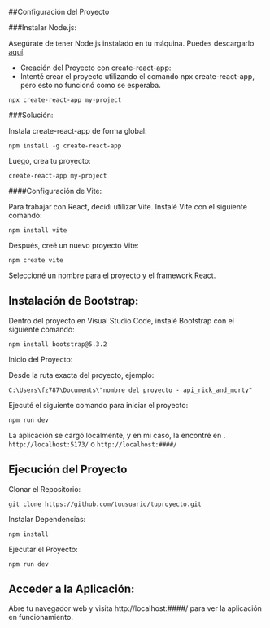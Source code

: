 ##Configuración del Proyecto

###Instalar Node.js:

Asegúrate de tener Node.js instalado en tu máquina. Puedes descargarlo [aquí](https://nodejs.org/en "aquí").
- Creación del Proyecto con create-react-app:
- Intenté crear el proyecto utilizando el comando npx create-react-app, pero esto no funcionó como se esperaba.

`npx create-react-app my-project`

###Solución:

Instala create-react-app de forma global:

`npm install -g create-react-app`

Luego, crea tu proyecto:

`create-react-app my-project`

####Configuración de Vite:

Para trabajar con React, decidí utilizar Vite. Instalé Vite con el siguiente comando:

`npm install vite`

Después, creé un nuevo proyecto Vite:

`npm create vite`

Seleccioné un nombre para el proyecto y el framework React.

## Instalación de Bootstrap:

Dentro del proyecto en Visual Studio Code, instalé Bootstrap con el siguiente comando:

`npm install bootstrap@5.3.2`

Inicio del Proyecto:

Desde la ruta exacta del proyecto, ejemplo:

`C:\Users\fz787\Documents\"nombre del proyecto - api_rick_and_morty"`

Ejecuté el siguiente comando para iniciar el proyecto:

`npm run dev`

La aplicación se cargó localmente, y en mi caso, la encontré en .
`http://localhost:5173/` o `http://localhost:####/`

## Ejecución del Proyecto
Clonar el Repositorio:

`git clone https://github.com/tuusuario/tuproyecto.git`

Instalar Dependencias:

`npm install`

Ejecutar el Proyecto:

`npm run dev`

## Acceder a la Aplicación:

Abre tu navegador web y visita http://localhost:####/ para ver la aplicación en funcionamiento.